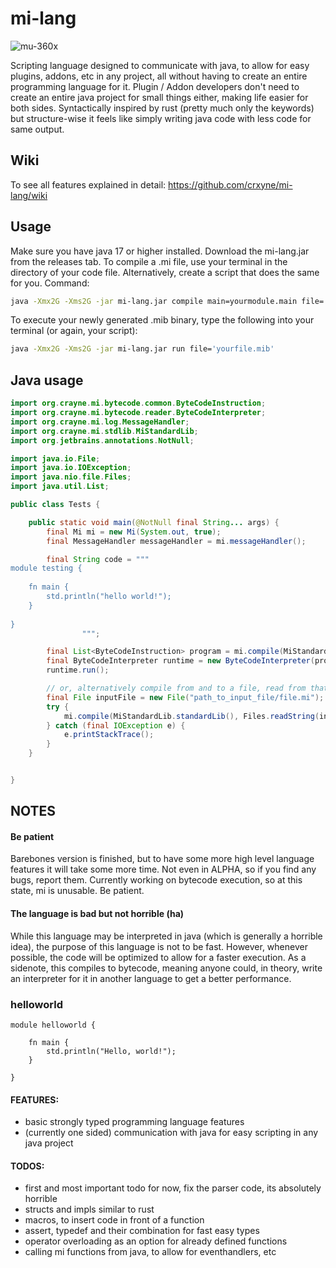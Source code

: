 # mi-lang
![mu-360x](https://user-images.githubusercontent.com/78901876/189482981-64636d3e-5f8e-47ec-80e3-7b500384d576.png)

Scripting language designed to communicate with java, to allow for easy plugins, addons, etc in any project, all without having to create an entire programming language for it. Plugin / Addon developers don't need to create an entire java project for small things either, making life easier for both sides. Syntactically inspired by rust (pretty much only the keywords) but structure-wise it feels like simply writing java code with less code for same output.

## Wiki
To see all features explained in detail: https://github.com/crxyne/mi-lang/wiki

## Usage
Make sure you have java 17 or higher installed.
Download the mi-lang.jar from the releases tab. To compile a .mi file, use your terminal in the directory of your code file. Alternatively, create a script that does the same for you. Command:
```sh
java -Xmx2G -Xms2G -jar mi-lang.jar compile main=yourmodule.main file='yourfile.mi'
```
To execute your newly generated .mib binary, type the following into your terminal (or again, your script):
```sh
java -Xmx2G -Xms2G -jar mi-lang.jar run file='yourfile.mib'
```

## Java usage
```java
import org.crayne.mi.bytecode.common.ByteCodeInstruction;
import org.crayne.mi.bytecode.reader.ByteCodeInterpreter;
import org.crayne.mi.log.MessageHandler;
import org.crayne.mi.stdlib.MiStandardLib;
import org.jetbrains.annotations.NotNull;

import java.io.File;
import java.io.IOException;
import java.nio.file.Files;
import java.util.List;

public class Tests {

    public static void main(@NotNull final String... args) {
        final Mi mi = new Mi(System.out, true);
        final MessageHandler messageHandler = mi.messageHandler();

        final String code = """
module testing {
    
    fn main {
        std.println("hello world!");
    }
    
}
                """;

        final List<ByteCodeInstruction> program = mi.compile(MiStandardLib.standardLib(), code, "testing", "main");
        final ByteCodeInterpreter runtime = new ByteCodeInterpreter(program, messageHandler);
        runtime.run();

        // or, alternatively compile from and to a file, read from that file and run the binary instead
        final File inputFile = new File("path_to_input_file/file.mi");
        try {
            mi.compile(MiStandardLib.standardLib(), Files.readString(inputFile.toPath()), new File("path_to_file/file.mib"), inputFile, "testing", "main");
        } catch (final IOException e) {
            e.printStackTrace();
        }
    }


}

```

## NOTES
#### Be patient
Barebones version is finished, but to have some more high level language features it will take some more time. Not even in ALPHA, so if you find any bugs, report them. Currently working on bytecode execution, so at this state, mi is unusable. Be patient.
#### The language is bad but not horrible (ha)
While this language may be interpreted in java (which is generally a horrible idea), the purpose of this language is not to be fast. However, whenever possible, the code will be optimized to allow for a faster execution. As a sidenote, this compiles to bytecode, meaning anyone could, in theory, write an interpreter for it in another language to get a better performance.

### helloworld
```
module helloworld {
    
    fn main {
        std.println("Hello, world!");
    }

}
```

#### FEATURES:
- basic strongly typed programming language features
- (currently one sided) communication with java for easy scripting in any java project

#### TODOS:
- first and most important todo for now, fix the parser code, its absolutely horrible
- structs and impls similar to rust
- macros, to insert code in front of a function
- assert, typedef and their combination for fast easy types
- operator overloading as an option for already defined functions
- calling mi functions from java, to allow for eventhandlers, etc
